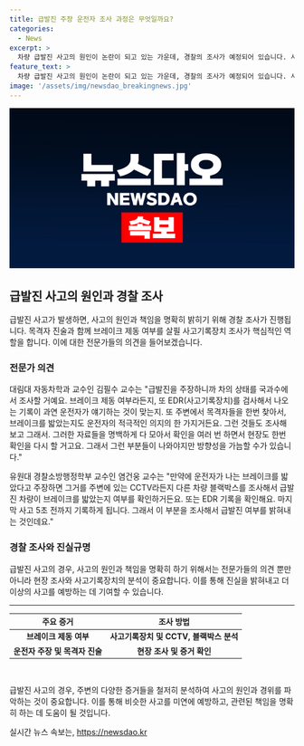 ```yaml
---
title: 급발진 주장 운전자 조사 과정은 무엇일까요?
categories:
  - News
excerpt: >
  차량 급발진 사고의 원인이 논란이 되고 있는 가운데, 경찰의 조사가 예정되어 있습니다. 사건 기록장치와 목격자 진술을 토대로 브레이크 제동 여부를 확인하는 것이 핵심이며, 전문가들은 이에 대한 자세한 설명을 합니다. 차의 상태를 국가기관에서 조사하고, 주변 CCTV 및 블랙박스 자료 등을 확인하여 사고 원인을 밝히는 노력이 필요하다고 합니다. YTN 뉴스에서도 제보를 환영하고 있습니다. [전화] 02-398-8585, [메일] social@ytn.co.kr, ※ 당신의 제보가 뉴스가 됩니다
feature_text: >
  차량 급발진 사고의 원인이 논란이 되고 있는 가운데, 경찰의 조사가 예정되어 있습니다. 사건 기록장치와 목격자 진술을 토대로 브레이크 제동 여부를 확인하는 것이 핵심이며, 전문가들은 이에 대한 자세한 설명을 합니다. 차의 상태를 국가기관에서 조사하고, 주변 CCTV 및 블랙박스 자료 등을 확인하여 사고 원인을 밝히는 노력이 필요하다고 합니다. YTN 뉴스에서도 제보를 환영하고 있습니다. [전화] 02-398-8585, [메일] social@ytn.co.kr, ※ 당신의 제보가 뉴스가 됩니다
image: '/assets/img/newsdao_breakingnews.jpg'
---
```


<p><img src="/assets/img/newsdao_breakingnews.jpg" alt="implanttips 속보" /></p>

<h2 data-ke-size="size26">급발진 사고의 원인과 경찰 조사</h2>

<p data-ke-size="size16">급발진 사고가 발생하면, 사고의 원인과 책임을 명확히 밝히기 위해 경찰 조사가 진행됩니다. 목격자 진술과 함께 브레이크 제동 여부를 살필 사고기록장치 조사가 핵심적인 역할을 합니다. 이에 대한 전문가들의 의견을 들어보겠습니다.</p>

<h3>전문가 의견</h3>

<p data-ke-size="size16">대림대 자동차학과 교수인 김필수 교수는 "급발진을 주장하니까 차의 상태를 국과수에서 조사할 거예요. 브레이크 제동 여부라든지, 또 EDR(사고기록장치)를 검사해서 나오는 기록이 과연 운전자가 얘기하는 것이 맞는지. 또 주변에서 목격자들을 한번 찾아서, 브레이크를 밟았는지도 운전자의 적극적인 의지의 한 가지거든요. 그런 것들도 조사해 보고 그래서. 그러한 자료들을 명백하게 다 모아서 확인을 여러 번 하면서 현장도 한번 확인을 다시 할 거고요. 그래서 그런 부분들이 나와야지만 방향성을 가늠할 수가 있습니다."</p>

<p data-ke-size="size16">유원대 경찰소방행정학부 교수인 염건웅 교수는 "만약에 운전자가 나는 브레이크를 밟았다고 주장하면 그거를 주변에 있는 CCTV라든지 다른 차량 블랙박스를 조사해서 급발진 차량이 브레이크를 밟았는지 여부를 확인하거든요. 또는 EDR 기록을 확인해요. 마지막 사고 5초 전까지 기록하게 됩니다. 그래서 이 부분을 조사해서 급발진 여부를 밝혀내는 것인데요."</p>

<h3>경찰 조사와 진실규명</h3>

<p data-ke-size="size16">급발진 사고의 경우, 사고의 원인과 책임을 명확히 하기 위해서는 전문가들의 의견 뿐만 아니라 현장 조사와 사고기록장치의 분석이 중요합니다. 이를 통해 진실을 밝혀내고 더 이상의 사고를 예방하는 데 기여할 수 있습니다.</p>

<hr>

<table>
<thead>
<tr>
<th style="text-align: center;">주요 증거</th>
<th style="text-align: center;">조사 방법</th>
</tr>
</thead>
<tbody>
<tr>
<td style="text-align: center;"><b>브레이크 제동 여부</b></td>
<td style="text-align: center;"><b>사고기록장치 및 CCTV, 블랙박스 분석</b></td>
</tr>
<tr>
<td style="text-align: center;"><b>운전자 주장 및 목격자 진술</b></td>
<td style="text-align: center;"><b>현장 조사 및 증거 확인</b></td>
</tr>
</tbody>
</table>

<p data-ke-size="size16">&nbsp;</p>

<p data-ke-size="size16">급발진 사고의 경우, 주변의 다양한 증거들을 철저히 분석하여 사고의 원인과 경위를 파악하는 것이 중요합니다. 이를 통해 비슷한 사고를 미연에 예방하고, 관련된 책임을 명확히 하는 데 도움이 될 것입니다.</p>
실시간 뉴스 속보는, <a href="https://newsdao.kr" rel="dofollow">https://newsdao.kr</a>


